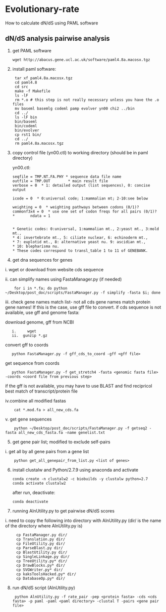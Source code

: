 # Evolutionary-rate
How to calculate dN/dS using PAML software

## dN/dS analysis pairwise analysis

1. get PAML software

       wget http://abacus.gene.ucl.ac.uk/software/paml4.8a.macosx.tgz
      
2. install paml software:
  
        tar xf paml4.8a.macosx.tgz
        cd paml4.8
        cd src
        make -f Makefile
        ls -lF
        rm *.o # this step is not really necessary unless you have the .o files
        mv baseml basemlg codeml pamp evolver yn00 chi2 ../bin
        cd ../
        ls -lF bin
        bin/baseml
        bin/codeml
        bin/evolver
        cp rst1 bin/
        cd ../
        rm paml4.8a.macosx.tgz
        
3. copy control file (yn00.ctl) to working directory (should be in paml directory)

   yn00.ctl:

       seqfile = TMP.NT.FA.PHY * sequence data file name
       outfile = TMP.OUT        * main result file
       verbose = 0  * 1: detailed output (list sequences), 0: concise output

       icode = 0  * 0:universal code; 1:mammalian mt; 2-10:see below

       weighting = 0  * weighting pathways between codons (0/1)?
       commonf3x4 = 0  * use one set of codon freqs for all pairs (0/1)? 
       *       ndata = 1


       * Genetic codes: 0:universal, 1:mammalian mt., 2:yeast mt., 3:mold mt.,
       * 4: invertebrate mt., 5: ciliate nuclear, 6: echinoderm mt., 
       * 7: euplotid mt., 8: alternative yeast nu. 9: ascidian mt., 
       * 10: blepharisma nu.
       * These codes correspond to transl_table 1 to 11 of GENEBANK.

4. get dna sequences for genes

  i. wget or download from website cds sequence
  
  ii. can simplify names using FastaManager.py (if needed)
  
        for i in *.fa; do python ~/Desktop/post_doc/scripts/FastaManager.py -f simplify -fasta $i; done
  
  iii. check gene names match list- not all cds gene names match protein gene names! If this is the case, use gff file to convert. if cds sequence is not available, use gff and genome fasta:
  
   download genome, gff from NCBI
   
       i.     wget 
       ii.	gunzip *.gz
       
   convert gff to coords
   
       python FastaManager.py -f gff_cds_to_coord -gff <gff file>
       
   get sequence from coords
   
       python FastaManager.py -f get_stretch4 -fasta <genomic fasta file> -coords <coord file from previous step>
       
   if the gff is not available, you may have to use BLAST and find recipricol best match of transcript/protein file
  
  iv.combine all modified fastas
  
        cat *.mod.fa > all_new_cds.fa
        
  v. get gene sequences
  
        python ~/Desktop/post_doc/scripts/FastaManager.py -f getseq2 -fasta all_new_cds_fasta.fa -name genelist.txt

5. get gene pair list; modified to exclude self-pairs

  i. get all by all gene pairs from a gene list
  
        python get_all_genepair_from_list.py <list of genes>
        

6. install clustalw and Python/2.7.9 using anaconda and activate

       conda create -n clustalw2 -c biobuilds -y clustalw python=2.7
       conda activate clustalw2
       
   after run, deactivate:
   
       conda deactivate

7. running AlnUtility.py to get pairwise dN/dS scores
  
  i. need to copy the following into directory with AlnUtility.py (dir/ is the name of the directory where AlnUtility.py is)

         cp FastaManager.py dir/
         cp Translation.py dir/
         cp FileUtility.py dir/
         cp ParseBlast.py dir/
         cp BlastUtility.py dir/
         cp SingleLinkage.py dir/
         cp TreeUtility.py* dir/
         cp DrawBlocks.py* dir/
         cp SVGWriter.py* dir/
         cp kaksToolsHacked.py* dir/
         cp DatabaseOp.py* dir/
          
  8. run dN/dS script (AlnUtility.py)
    
          python AlnUtility.py -f rate_pair -pep <protein fasta> -cds <cds fasta> -p paml -paml <paml directory> -clustal T -pairs <gene pair file>
          
